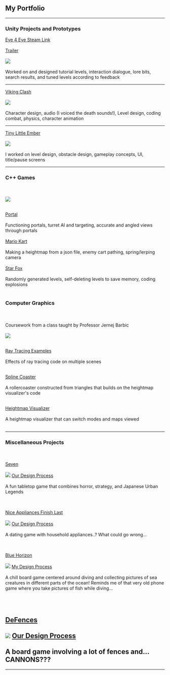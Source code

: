 ## My Portfolio

---

### Unity Projects and Prototypes

[Eye 4 Eye Steam Link](https://store.steampowered.com/app/2269450/Eye_4_Eye/)
<br><br>
[Trailer](https://www.youtube.com/watch?v=Za2Sljczsjo)
<br><br>
<img src="images/e4e.jpg?raw=true"/>
<br><br>
Worked on and designed tutorial levels, interaction dialogue, lore bits, search results, and tuned levels according to feedback

---
[Viking Clash](https://justin0618.itch.io/vikingclash)
<br><br>
<img src="images/clash.png?raw=true"/>
<br><br>
Character design, audio (I voiced the death sounds!), Level design, coding combat, physics, character animation

---
[Tiny Little Ember](https://justin0618.itch.io/tiny-little-ember)
<br><br>
<img src="images/ember.png?raw=true"/>
<br><br>
I worked on level design, obstacle design, gameplay concepts, UI, title/pause screens

---

### C++ Games
<br><br>
<img src="images/Linkpng.png?raw=true"/>
<br><br>

[Portal](https://youtu.be/kYGnARfE9qE)
<br><br>
Functioning portals, turret AI and targeting, accurate and angled views through portals 
<br><br>
[Mario Kart](https://youtu.be/UMQP3s2BNSU)
<br><br>
Making a heightmap from a json file, enemy cart pathing, spring/lerping camera
<br><br>
[Star Fox](https://youtu.be/LAjMe1ia4MY)
<br><br>
Randomly generated levels, self-deleting levels to save memory, coding explosions
<br><br>

### Computer Graphics
<br><br> 
Coursework from a class taught by Professor Jernej Barbic
<br><br>
<img src="images/003.jpg?raw=true"/>
<br><br>

[Ray Tracing Examples](https://chen221.github.io/JustinsPortfolio/raytracing)
<br><br>
Effects of ray tracing code on multiple scenes
<br><br>


[Spline Coaster](https://youtu.be/Eb8QzwifDZM)
<br><br>
A rollercoaster constructed from triangles that builds on the heightmap visualizer's code
<br><br>

[Heightmap Visualizer](https://youtu.be/lvE7MpCKFfY)
<br><br>
A heightmap visualizer that can switch modes and maps viewed
<br><br>

---
### Miscellaneous Projects
<br><br>
[Seven](https://steamcommunity.com/sharedfiles/filedetails/?id=2238117522)
<br><br>
<img src="images/Seven.png?raw=true"/>
[Our Design Process](https://drive.google.com/file/d/1z8HIO-2o0i-otkeRYOliDlRViBSN0cQM/view?usp=drive_link)
<br><br>
A fun tabletop game that combines horror, strategy, and Japanese Urban Legends

<br><br>
[Nice Appliances Finish Last](https://steamcommunity.com/sharedfiles/filedetails/?id=2222831567)
<br><br>
<img src="images/Appliances.png?raw=true"/>
[Our Design Process](https://drive.google.com/drive/folders/1MTLLq6PGLPsjeJIsluGO2MXmm9yrDNak?usp=sharing)
<br><br>
A dating game with household appliances..? What could go wrong...

<br><br>
[Blue Horizon](https://steamcommunity.com/sharedfiles/filedetails/?id=2245164605)
<br><br>
<img src="images/BlueHorizon.png?raw=true"/>
[My Design Process](https://drive.google.com/drive/folders/14aqiPJw6sin3T80biDXOdL-DQTqMKW1t?usp=sharing)
<br><br>
A chill board game centered around diving and collecting pictures of sea creatures in different parts of the ocean! Reminds me of that very old phone game where you take pictures of fish while diving...

<br><br>
[DeFences](https://steamcommunity.com/sharedfiles/filedetails/?id=2258564465)
<br><br>
<img src="images/Defences.png?raw=true"/>
[Our Design Process](https://drive.google.com/drive/folders/1WiMj5pD1gRDdDMEUX8AeJqJnnH-U4LVX?usp=sharing)
<br><br>
A board game involving a lot of fences and... CANNONS???
---



---
